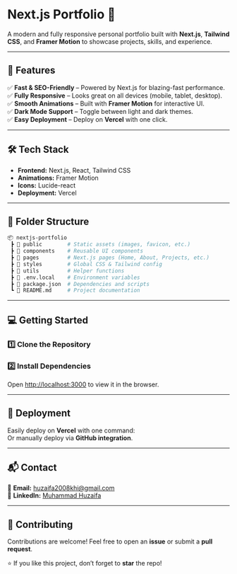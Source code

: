 # Next.js Portfolio 🚀

A modern and fully responsive personal portfolio built with **Next.js**, **Tailwind CSS**, and **Framer Motion** to showcase projects, skills, and experience.

---

## 🚀 Features  
✅ **Fast & SEO-Friendly** – Powered by Next.js for blazing-fast performance.  
✅ **Fully Responsive** – Looks great on all devices (mobile, tablet, desktop).  
✅ **Smooth Animations** – Built with **Framer Motion** for interactive UI.  
✅ **Dark Mode Support** – Toggle between light and dark themes.  
✅ **Easy Deployment** – Deploy on **Vercel** with one click.  

---

## 🛠 Tech Stack  
- **Frontend:** Next.js, React, Tailwind CSS  
- **Animations:** Framer Motion  
- **Icons:** Lucide-react  
- **Deployment:** Vercel  

---

## 📂 Folder Structure  
```bash
📦 nextjs-portfolio
 ┣ 📂 public        # Static assets (images, favicon, etc.)
 ┣ 📂 components    # Reusable UI components
 ┣ 📂 pages         # Next.js pages (Home, About, Projects, etc.)
 ┣ 📂 styles        # Global CSS & Tailwind config
 ┣ 📂 utils         # Helper functions
 ┣ 📜 .env.local    # Environment variables
 ┣ 📜 package.json  # Dependencies and scripts
 ┗ 📜 README.md     # Project documentation
```
---

## 💻 Getting Started  

### 1️⃣ Clone the Repository
### 2️⃣ Install Dependencies
Open [http://localhost:3000](http://localhost:3000) to view it in the browser.

---

## 🚀 Deployment  
Easily deploy on **Vercel** with one command:  
Or manually deploy via **GitHub integration**.

---

## 📬 Contact  
📧 **Email:** [huzaifa2008khi@gmail.com](mailto:huzaifa2008khi@gmail.com)  
🔗 **LinkedIn:** [Muhammad Huzaifa](https://www.linkedin.com/in/muhammad-huzaifa-968a3b321)  

---

## 🌟 Contributing  
Contributions are welcome! Feel free to open an **issue** or submit a **pull request**.  

⭐ If you like this project, don’t forget to **star** the repo!  

